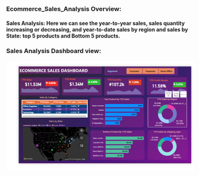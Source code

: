 ### Ecommerce_Sales_Analysis Overview:
#### Sales Analysis: Here we can see the year-to-year sales, sales quantity increasing or decreasing, and year-to-date sales by region and sales by State: top 5 products and Bottom 5 products. 

### Sales Analysis Dashboard view:

![SalesAnalysisDashboard)](/Sales_Analysis_Dashboard.png)
